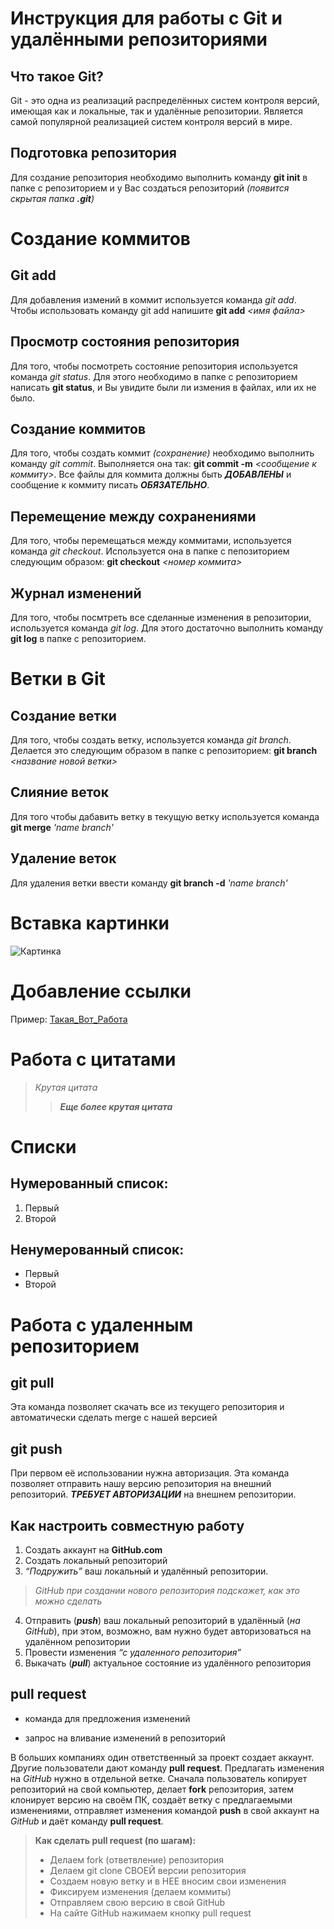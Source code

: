 # Инструкция для работы с Git и удалёнными репозиториями

## Что такое Git?
Git - это одна из реализаций распределённых систем контроля версий, имеющая как и локальные, так и удалённые репозитории. Является самой популярной реализацией систем контроля версий в мире.

## Подготовка репозитория
Для создание репозитория необходимо выполнить команду **git init**  в папке с репозиторием и у Вас создаться репозиторий *(появится скрытая папка **.git**)*

# Создание коммитов

## Git add

Для добавления измений в коммит используется команда *git add*. Чтобы использовать команду git add напишите **git add** *<имя файла>*

## Просмотр состояния репозитория

Для того, чтобы посмотреть состояние репозитория используется команда *git status*. Для этого необходимо в папке с репозиторием написать **git status**, и Вы увидите были ли измения в файлах, или их не было.

## Создание коммитов

Для того, чтобы создать коммит *(сохранение)* необходимо выполнить команду *git commit*. Выполняется она так: **git commit -m** *<сообщение к коммиту>*. Все файлы для коммита должны быть ***ДОБАВЛЕНЫ*** и сообщение к коммиту писать ***ОБЯЗАТЕЛЬНО***.

## Перемещение между сохранениями

Для того, чтобы перемещаться между коммитами, используется команда *git checkout*. Используется она в папке с пепозиторием следующим образом: **git checkout** *<номер коммита>*

## Журнал изменений

Для того, чтобы посмтреть все сделанные изменения в репозитории, используется команда *git log*. Для этого достаточно выполнить команду **git log** в папке с репозиторием.

# Ветки в Git

## Создание ветки

Для того, чтобы создать ветку, используется команда *git branch*. Делается это следующим образом в папке с репозиторием: **git branch** *<название новой ветки>*

## Слияние веток

Для того чтобы дабавить ветку в текущую ветку используется команда **git merge** *'name branch'*

## Удаление веток

Для удаления ветки ввести команду **git branch -d** *'name branch'*

# Вставка картинки

![Картинка](https://s1.1zoom.ru/big3/852/Squirrels_Closeup_Snow_522857_2048x1365.jpg)

# Добавление ссылки

Пример: [Такая_Вот_Работа](https://www.youtube.com/watch?v=dQw4w9WgXcQ)

# Работа с цитатами

> *Крутая цитата*
>> ***Еще более крутая цитата***

# Списки

## Нумерованный список:

1. Первый
2. Второй

## Ненумерованный список:

- Первый
- Второй

# Работа с удаленным репозиторием

## git pull
Эта команда позволяет скачать все из текущего репозитория и автоматически сделать merge с нашей версией

## git push
При первом её использовании нужна авторизация.
Эта команда позволяет отправить нашу версию репозитория на внешний репозиторий. ***ТРЕБУЕТ АВТОРИЗАЦИИ*** на внешнем репозитории.

## Как настроить совместную работу

1. Создать аккаунт на **GitHub.com**
2. Создать локальный репозиторий
3. *“Подружить”* ваш локальный и удалённый репозитории. 
    
>*GitHub при создании нового репозитория подскажет, как это можно сделать*
    
4. Отправить (***push***) ваш локальный репозиторий в удалённый (*на GitHub*), при этом, возможно, вам нужно будет авторизоваться на удалённом репозитории
5. Провести изменения *“с удаленного репозитория”*
6. Выкачать (***pull***) актуальное состояние из удалённого репозитория

## pull request

- команда для предложения изменений 

- запрос на вливание изменений в репозиторий

В больших компаниях один ответственный за проект создает аккаунт. Другие пользователи дают команду **pull request**. Предлагать изменения на *GitHub* нужно в отдельной ветке. 
Сначала пользователь копирует репозиторий на свой компьютер, делает **fork** репозитория, затем клонирует версию на своём ПК, создаёт ветку с предлагаемыми изменениями, отправляет изменения командой **push** в свой аккаунт на *GitHub* и даёт команду **pull request**.

>**Как сделать pull request (по шагам):**
>
>- Делаем fork (ответвление) репозитория
>- Делаем git clone СВОЕЙ версии репозитория
>- Создаем новую ветку и в НЕЕ вносим свои изменения
>- Фиксируем изменения (делаем коммиты)
>- Отправляем свою версию в свой GitHub
>- На сайте GitHub нажимаем кнопку pull request

